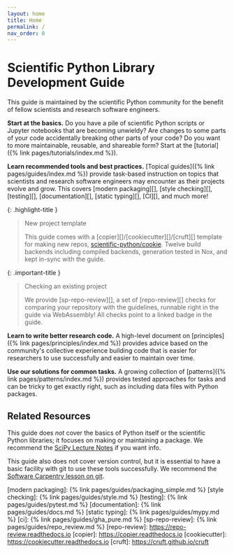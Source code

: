 ```yaml
---
layout: home
title: Home
permalink: /
nav_order: 0
---
```


# Scientific Python Library Development Guide

This guide is maintained by the scientific Python community for the benefit of
fellow scientists and research software engineers.

**Start at the basics.** Do you have a pile of scientific Python scripts or
Jupyter notebooks that are becoming unwieldy? Are changes to some parts of your
code accidentally breaking other parts of your code? Do you want to more
maintainable, reusable, and shareable form? Start at the
[tutorial]({% link pages/tutorials/index.md %}).

**Learn recommended tools and best practices.** [Topical guides]({% link
pages/guides/index.md %}) provide task-based instruction on topics that scientists
and research software engineers may encounter as their projects evolve and grow.
This covers [modern packaging][], [style checking][], [testing][], [documentation][],
[static typing][], [CI][], and much more!

{: .highlight-title }

> New project template
>
> This guide comes with a [copier][]/[cookiecutter][]/[cruft][] template for
> making new repos, [scientific-python/cookie][]. Twelve build backends
> including compiled backends, generation tested in Nox, and kept in-sync with
> the guide.

{: .important-title }

> Checking an existing project
>
> We provide [sp-repo-review][], a set of [repo-review][] checks for comparing
> your repository with the guidelines, runnable right in the guide via
> WebAssembly! All checks point to a linked badge in the guide.

**Learn to write better research code.** A high-level document on
[principles]({% link pages/principles/index.md %}) provides advice based on the
community's collective experience building code that is easier for researchers
to use successfully and easier to maintain over time.

**Use our solutions for common tasks.** A growing collection of
[patterns]({% link pages/patterns/index.md %}) provides tested approaches for
tasks and can be tricky to get exactly right, such as including data files with
Python packages.

## Related Resources

This guide does _not_ cover the basics of Python itself or the scientific Python
libraries; it focuses on making or maintaining a package. We recommend the
[SciPy Lecture Notes](https://scipy-lectures.org/) if you want info.

This guide also does not cover version control, but it is essential to have a
basic facility with git to use these tools successfully. We recommend the
[Software Carpentry lesson on git](https://swcarpentry.github.io/git-novice/).

<!-- prettier-ignore-start -->
[scientific-python/cookie]: https://github.com/scientific-python/cookie
[modern packaging]:         {% link pages/guides/packaging_simple.md %}
[style checking]:           {% link pages/guides/style.md %}
[testing]:                  {% link pages/guides/pytest.md %}
[documentation]:            {% link pages/guides/docs.md %}
[static typing]:            {% link pages/guides/mypy.md %}
[ci]:                       {% link pages/guides/gha_pure.md %}
[sp-repo-review]:           {% link pages/guides/repo_review.md %}
[repo-review]:              https://repo-review.readthedocs.io
[copier]:                   https://copier.readthedocs.io
[cookiecutter]:             https://cookiecutter.readthedocs.io
[cruft]:                    https://cruft.github.io/cruft
<!-- prettier-ignore-end -->
